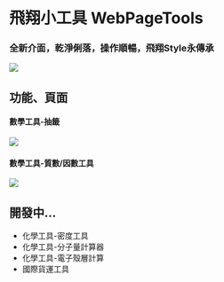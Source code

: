 # 飛翔小工具 WebPageTools
### 全新介面，乾淨俐落，操作順暢，飛翔Style永傳承
![](https://i.imgur.com/etmIv1d.png)

## 功能、頁面
#### 數學工具-抽籤
![](https://i.imgur.com/nuUUu5j.png)
#### 數學工具-質數/因數工具
![](https://i.imgur.com/3sB6dmQ.png)
## 開發中...
+ 化學工具-密度工具
+ 化學工具-分子量計算器
+ 化學工具-電子殼層計算
+ 國際貨運工具
